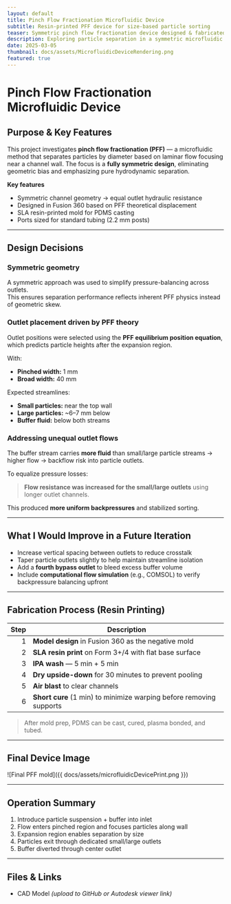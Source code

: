```yaml
---
layout: default
title: Pinch Flow Fractionation Microfluidic Device
subtitle: Resin-printed PFF device for size-based particle sorting
teaser: Symmetric pinch flow fractionation device designed & fabricated using SLA printing.
description: Exploring particle separation in a symmetric microfluidic geometry with resin-printed molds and PDMS casting.
date: 2025-03-05
thumbnail: docs/assets/MicrofluidicDeviceRendering.png
featured: true
---
```


# Pinch Flow Fractionation Microfluidic Device

## Purpose & Key Features
This project investigates **pinch flow fractionation (PFF)** — a microfluidic method that separates particles by diameter based on laminar flow focusing near a channel wall. The focus is a **fully symmetric design**, eliminating geometric bias and emphasizing pure hydrodynamic separation.

**Key features**
- Symmetric channel geometry → equal outlet hydraulic resistance
- Designed in Fusion 360 based on PFF theoretical displacement
- SLA resin-printed mold for PDMS casting
- Ports sized for standard tubing (2.2 mm posts)

---

## Design Decisions

### Symmetric geometry
A symmetric approach was used to simplify pressure-balancing across outlets.  
This ensures separation performance reflects inherent PFF physics instead of geometric skew.

### Outlet placement driven by PFF theory
Outlet positions were selected using the **PFF equilibrium position equation**, which predicts particle heights after the expansion region.

With:
- **Pinched width:** 1 mm  
- **Broad width:** 40 mm  

Expected streamlines:
- **Small particles:** near the top wall  
- **Large particles:** ~6–7 mm below  
- **Buffer fluid:** below both streams

### Addressing unequal outlet flows
The buffer stream carries **more fluid** than small/large particle streams → higher flow → backflow risk into particle outlets.

To equalize pressure losses:
> **Flow resistance was increased for the small/large outlets** using longer outlet channels.

This produced **more uniform backpressures** and stabilized sorting.

---

## What I Would Improve in a Future Iteration
- Increase vertical spacing between outlets to reduce crosstalk  
- Taper particle outlets slightly to help maintain streamline isolation  
- Add a **fourth bypass outlet** to bleed excess buffer volume  
- Include **computational flow simulation** (e.g., COMSOL) to verify backpressure balancing upfront  

---

## Fabrication Process (Resin Printing)

| Step | Description |
|---:|---|
| 1 | **Model design** in Fusion 360 as the negative mold |
| 2 | **SLA resin print** on Form 3+/4 with flat base surface |
| 3 | **IPA wash** — 5 min + 5 min |
| 4 | **Dry upside-down** for 30 minutes to prevent pooling |
| 5 | **Air blast** to clear channels |
| 6 | **Short cure** (1 min) to minimize warping before removing supports |

> After mold prep, PDMS can be cast, cured, plasma bonded, and tubed.

---

## Final Device Image
![Final PFF mold]({{ docs/assets/microfluidicDevicePrint.png }})

---

## Operation Summary
1. Introduce particle suspension + buffer into inlet  
2. Flow enters pinched region and focuses particles along wall  
3. Expansion region enables separation by size  
4. Particles exit through dedicated small/large outlets  
5. Buffer diverted through center outlet

---

## Files & Links
- CAD Model *(upload to GitHub or Autodesk viewer link)*


